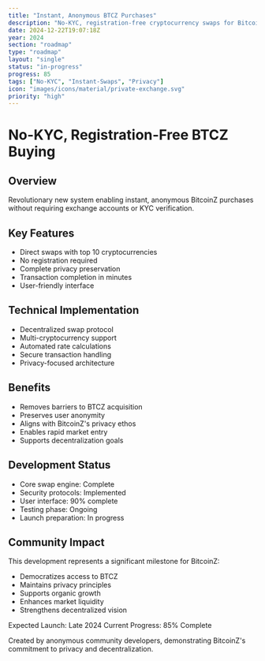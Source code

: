 ```yaml
---
title: "Instant, Anonymous BTCZ Purchases"
description: "No-KYC, registration-free cryptocurrency swaps for BitcoinZ"
date: 2024-12-22T19:07:18Z
year: 2024
section: "roadmap"
type: "roadmap"
layout: "single"
status: "in-progress"
progress: 85
tags: ["No-KYC", "Instant-Swaps", "Privacy"]
icon: "images/icons/material/private-exchange.svg"
priority: "high"
---
```


# No-KYC, Registration-Free BTCZ Buying

## Overview
Revolutionary new system enabling instant, anonymous BitcoinZ purchases without requiring exchange accounts or KYC verification.

## Key Features
- Direct swaps with top 10 cryptocurrencies
- No registration required
- Complete privacy preservation
- Transaction completion in minutes
- User-friendly interface

## Technical Implementation
- Decentralized swap protocol
- Multi-cryptocurrency support
- Automated rate calculations
- Secure transaction handling
- Privacy-focused architecture

## Benefits
- Removes barriers to BTCZ acquisition
- Preserves user anonymity
- Aligns with BitcoinZ's privacy ethos
- Enables rapid market entry
- Supports decentralization goals

## Development Status
- Core swap engine: Complete
- Security protocols: Implemented
- User interface: 90% complete
- Testing phase: Ongoing
- Launch preparation: In progress

## Community Impact
This development represents a significant milestone for BitcoinZ:
- Democratizes access to BTCZ
- Maintains privacy principles
- Supports organic growth
- Enhances market liquidity
- Strengthens decentralized vision

Expected Launch: Late 2024
Current Progress: 85% Complete

Created by anonymous community developers, demonstrating BitcoinZ's commitment to privacy and decentralization.
